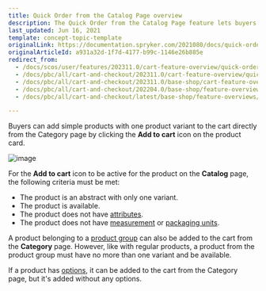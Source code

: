 ```yaml
---
title: Quick Order from the Catalog Page overview
description: The Quick Order from the Catalog Page feature lets buyers add products with one product variant to cart directly from the Category page.
last_updated: Jun 16, 2021
template: concept-topic-template
originalLink: https://documentation.spryker.com/2021080/docs/quick-order-from-the-catalog-page-overview
originalArticleId: a931a32d-1f7d-4177-b99c-1146e26b885e
redirect_from:
  - /docs/scos/user/features/202311.0/cart-feature-overview/quick-order-from-the-catalog-page-overview.html
  - /docs/pbc/all/cart-and-checkout/202311.0/cart-feature-overview/quick-order-from-the-catalog-page-overview.html  
  - /docs/pbc/all/cart-and-checkout/202311.0/base-shop/cart-feature-overview/quick-order-from-the-catalog-page-overview.html
  - /docs/pbc/all/cart-and-checkout/202204.0/base-shop/feature-overviews/cart-feature-overview/quick-order-from-the-catalog-page-overview.html
  - /docs/pbc/all/cart-and-checkout/latest/base-shop/feature-overviews/cart-feature-overview/quick-order-from-the-catalog-page-overview.html

---
```


Buyers can add simple products with one product variant to the cart directly from the Category page by clicking the **Add to cart** icon on the product card.

![image](https://spryker.s3.eu-central-1.amazonaws.com/docs/Features/Catalog+Management/Quick+Order+from+the+Catalog+Page/Quick+Order+from+the+Catalog+Page+Feature+Overview/quick-order-from-catalog.png)

For the **Add to cart** icon to be active for the product on the **Catalog** page, the following criteria must be met:

- The product is an abstract with only one variant.
- The product is available.
- The product does not have [attributes](/docs/pbc/all/product-information-management/{{site.version}}/base-shop/feature-overviews/product-feature-overview/product-attributes-overview.html).
- The product does not have [measurement](/docs/pbc/all/product-information-management/{{site.version}}/base-shop/feature-overviews/measurement-units-feature-overview.html) or [packaging units](/docs/pbc/all/product-information-management/{{page.version}}/base-shop/feature-overviews/packaging-units-feature-overview.html).

A product belonging to a [product group](/docs/pbc/all/product-information-management/{{site.version}}/base-shop/feature-overviews/product-feature-overview/product-feature-overview.html) can also be added to the cart from the **Category** page. However, like with regular products, a product from the product group must have no more than one variant and be available.

If a product has [options](/docs/pbc/all/product-information-management/{{page.version}}/base-shop/feature-overviews/product-options-feature-overview.html), it can be added to the cart from the Category page, but it's added without any options.
